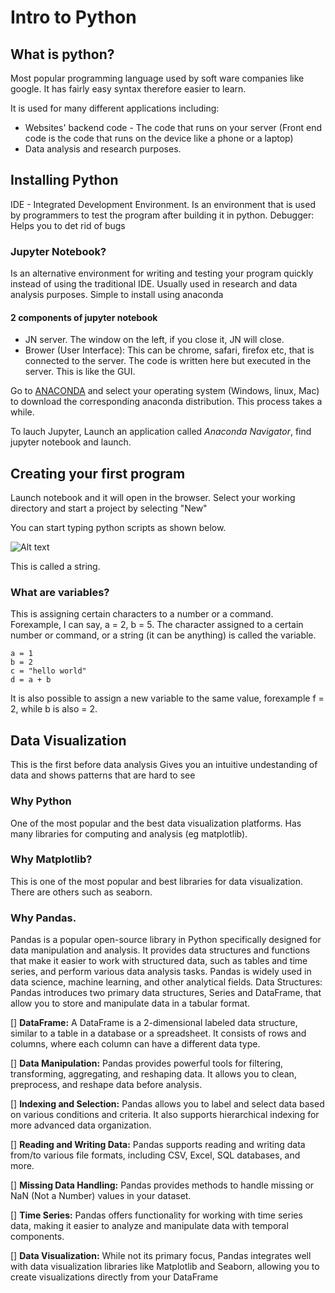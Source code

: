 # Intro to Python

## What is python?
Most popular programming language used by soft ware companies like google. 
It has fairly easy syntax therefore easier to learn. 

It is used for many different applications including:
- Websites' backend code - The code that runs on your server (Front end code is the code that runs on the device like a phone or a laptop)
- Data analysis and research purposes. 

## Installing Python
IDE - Integrated Development Environment. Is an environment that is used by programmers to test the program after building it in python. 
Debugger: Helps you to det rid of bugs

### Jupyter Notebook?
Is an alternative environment for writing and testing your program quickly instead of using the traditional IDE. Usually used in research and data analysis purposes. Simple to install using anaconda

#### 2 components of jupyter notebook
- JN server. The window on the left, if you close it, JN will close.
- Brower (User Interface): This can be chrome, safari, firefox etc, that is connected to the server. The code is written here  but executed in the server. This is like the GUI. 

Go to [ANACONDA](https://www.anaconda.com/download#downloads) and select your operating system (Windows, linux, Mac) to download the corresponding anaconda distribution. This process takes a while. 

To lauch Jupyter, Launch an application called *Anaconda Navigator*, find jupyter notebook and launch. 

## Creating your first program
Launch notebook and it will open in the browser. Select your working directory and start a project by selecting "New"

You can start typing python scripts as shown below.

![Alt text](image.png)

This is called a string. 

### What are variables?

This is assigning certain characters to a number or a command. Forexample, I can say, a = 2, b = 5. The character assigned to a certain number or command, or a string (it can be anything) is called the variable. 
```
a = 1
b = 2
c = "hello world"
d = a + b
```

It is also possible to assign a new variable to the same value, forexample f = 2, while b is also = 2. 

## Data Visualization
This is the first before data analysis
Gives you an intuitive undestanding of data and shows patterns that are hard to see

### Why Python
One of the most popular and the best data visualization platforms. Has many libraries for computing and analysis (eg matplotlib). 

### Why Matplotlib?
This is one of the most popular and best libraries for data visualization. There are others such as seaborn. 

### Why Pandas.
Pandas is a popular open-source library in Python specifically designed for data manipulation and analysis. It provides data structures and functions that make it easier to work with structured data, such as tables and time series, and perform various data analysis tasks. Pandas is widely used in data science, machine learning, and other analytical fields.
Data Structures: Pandas introduces two primary data structures, Series and DataFrame, that allow you to store and manipulate data in a tabular format.

[] **DataFrame:** A DataFrame is a 2-dimensional labeled data structure, similar to a table in a database or a spreadsheet. It consists of rows and columns, where each column can have a different data type.

[] **Data Manipulation:** Pandas provides powerful tools for filtering, transforming, aggregating, and reshaping data. It allows you to clean, preprocess, and reshape data before analysis.

[] **Indexing and Selection:** Pandas allows you to label and select data based on various conditions and criteria. It also supports hierarchical indexing for more advanced data organization.

[] **Reading and Writing Data:** Pandas supports reading and writing data from/to various file formats, including CSV, Excel, SQL databases, and more.

[] **Missing Data Handling:** Pandas provides methods to handle missing or NaN (Not a Number) values in your dataset.

[] **Time Series:** Pandas offers functionality for working with time series data, making it easier to analyze and manipulate data with temporal components.

[] **Data Visualization:** While not its primary focus, Pandas integrates well with data visualization libraries like Matplotlib and Seaborn, allowing you to create visualizations directly from your DataFrame
